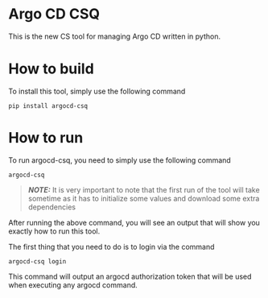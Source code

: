 # Argo CD CSQ

This is the new CS tool for managing Argo CD written in python.

# How to build
To install this tool, simply use the following command

```
pip install argocd-csq
```

# How to run
To run argocd-csq, you need to simply use the following command

```
argocd-csq
```

> **_NOTE:_**  It is very important to note that the first run of the tool will take sometime as it has to initialize some values and download some extra dependencies

After running the above command, you will see an output that will show you exactly how to run this tool.

The first thing that you need to do is to login via the command
```
argocd-csq login
```

This command will output an argocd authorization token that will be used when executing any argocd command.